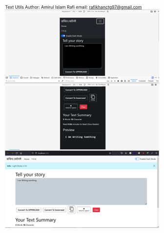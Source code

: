Text Utils
Author: Amirul Islam Rafi
email: rafikhanctg97@gmail.com
![](public/tu1.png)
![](public/tu2.png)
![](public/tu3.png)

